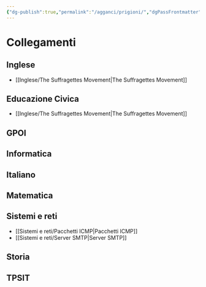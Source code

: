 ```yaml
---
{"dg-publish":true,"permalink":"/agganci/prigioni/","dgPassFrontmatter":true}
---
```


# Collegamenti

## Inglese

- [[Inglese/The Suffragettes Movement\|The Suffragettes Movement]]
## Educazione Civica

- [[Inglese/The Suffragettes Movement\|The Suffragettes Movement]]
## GPOI

## Informatica

## Italiano

## Matematica

## Sistemi e reti

- [[Sistemi e reti/Pacchetti ICMP\|Pacchetti ICMP]]
- [[Sistemi e reti/Server SMTP\|Server SMTP]]
## Storia

## TPSIT

